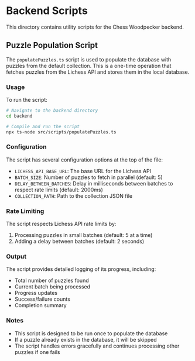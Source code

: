 # Backend Scripts

This directory contains utility scripts for the Chess Woodpecker backend.

## Puzzle Population Script

The `populatePuzzles.ts` script is used to populate the database with puzzles from the default collection. This is a one-time operation that fetches puzzles from the Lichess API and stores them in the local database.

### Usage

To run the script:

```bash
# Navigate to the backend directory
cd backend

# Compile and run the script
npx ts-node src/scripts/populatePuzzles.ts
```

### Configuration

The script has several configuration options at the top of the file:

- `LICHESS_API_BASE_URL`: The base URL for the Lichess API
- `BATCH_SIZE`: Number of puzzles to fetch in parallel (default: 5)
- `DELAY_BETWEEN_BATCHES`: Delay in milliseconds between batches to respect rate limits (default: 2000ms)
- `COLLECTION_PATH`: Path to the collection JSON file

### Rate Limiting

The script respects Lichess API rate limits by:

1. Processing puzzles in small batches (default: 5 at a time)
2. Adding a delay between batches (default: 2 seconds)

### Output

The script provides detailed logging of its progress, including:

- Total number of puzzles found
- Current batch being processed
- Progress updates
- Success/failure counts
- Completion summary

### Notes

- This script is designed to be run once to populate the database
- If a puzzle already exists in the database, it will be skipped
- The script handles errors gracefully and continues processing other puzzles if one fails 